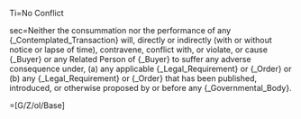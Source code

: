 Ti=No Conflict

sec=Neither the consummation nor the performance of any {_Contemplated_Transaction} will, directly or indirectly (with or without notice or lapse of time), contravene, conflict with, or violate, or cause {_Buyer} or any Related Person of {_Buyer} to suffer any adverse consequence under, (a) any applicable {_Legal_Requirement} or {_Order} or (b) any {_Legal_Requirement} or {_Order} that has been published, introduced, or otherwise proposed by or before any {_Governmental_Body}.

=[G/Z/ol/Base]
